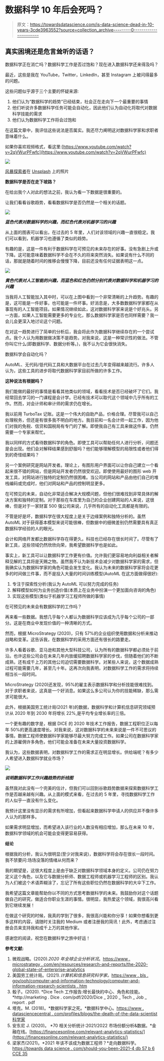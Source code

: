 # 数据科学 10 年后会死吗？

> 原文：<https://towardsdatascience.com/is-data-science-dead-in-10-years-3cde3963552?source=collection_archive---------0----------------------->

## 真实困境还是危言耸听的话语？

数据科学正在消亡吗？数据科学工作是否过饱和？现在进入数据科学还来得及吗？

最近，这些是我在 YouTube，Twitter，LinkedIn，甚至 Instagram 上被问得最多的问题。

这些问题似乎源于三个主要的怀疑来源:

1.  他们认为“数据科学的趋势”已经结束，社会正在走向下一个最重要的事情
2.  他们听说许多数据科学任务可能会自动化，因此他们认为自动化将取代对数据科学技能的需求
3.  他们认为数据科学工作将会过饱和

在这篇文章中，我评估这些说法是否属实。我还尽力阐明这对数据科学家和求职者意味着什么。

如果你喜欢视频格式，看这里:[https://www.youtube.com/watch?v=2qVWurPFwfc](https://www.youtube.com/watch?v=2qVWurPFwfc)

![](img/9e721716b8bf1b6d85cc3fa2d032cc4e.png)

[风暴探索者](https://unsplash.com/@sseeker?utm_source=unsplash&utm_medium=referral&utm_content=creditCopyText)在 [Unsplash](https://unsplash.com/s/photos/death?utm_source=unsplash&utm_medium=referral&utm_content=creditCopyText) 上的照片

**数据科学是否在走下坡路？**

在给出我个人对此的想法之前，我认为看一下数据是很重要的。

让我们看看谷歌趋势，看看数据科学是否仍然是一个相关的话题。

![](img/d3567868039d8de1ce7c9766fa4d9fbb.png)

***蓝色代表对数据科学的兴趣，而红色代表对机器学习的兴趣***

从上面的图表可以看出，在过去的 5 年里，人们对该领域的兴趣一直很稳定。我们可以看到，机器学习也遵循了类似的趋势。

有趣的是，这是一件有利于数据科学在可预见的未来存在的好事。没有急剧上升或下降。这可能意味着数据科学不会在不久的将来突然消失。如果说有什么不同的话，那就是随着时间的推移会慢慢下降，目前还没有任何证据表明这一点。

![](img/1466c325adbd82d718060ddceb8ec5c9.png)

***黄色代表对人工智能的兴趣，而蓝色和红色仍然分别代表对数据科学和机器学习的兴趣***

当我将人工智能加入其中时，可以在上图中看到一个非常清晰的上升趋势。有趣的是，这可能是一件好事，也可能是一件坏事。好消息是，大多数数据科学家都在从事现有的人工智能项目。如果情况继续如此，这对数据科学家来说是个好兆头。另一方面，如果人工智能需要更多的专业化，那么数据科学家是否也同样需要？我一会儿会更深入地讨论这个问题。

在对这一趋势进行了简单的分析后，我会将此作为数据科学继续存在的一个尝试点。我个人认为用数据做决策不是趋势。对我来说，这是一种常识性的做法。不管你叫它什么(即数据科学、数据分析等。)，我不认为它会很快消失。

数据科学会自动化吗？

AutoML、无代码/低代码工具和大数据平台在过去几年变得越来越流行。许多人认为，这些工具的进步将取代数据科学家目前所做的许多工作。

**这种说法有根据吗？**

我们能做的最好的事情是看看其他类似的领域，看看技术是否已经破坏了它们。我经常回去学习的一门课程是会计学。已经有技术可以取代这个领域中几乎所有的工作。然而，对会计师和审计师的需求仍在增长。

我以前用 TurboTax 记账。这是一个伟大的自助产品，价格合理。尽管我可以自己处理税务，但还是有很多我不明白的地方。我目前和一名会计师一起工作，因为他们对我的免税、信贷和国税局有专门的了解。即使我自己有工具来做这件事，仍然需要一个专家来帮忙。

我以同样的方式看待数据科学的角色。即使工具可以帮助任何人进行分析，问题还是会出现。他们会对解释结果感到舒服吗？他们能够理解模型的局限性或者他们得到的奇怪结果吗？

另一个案例研究是网站开发者。理论上，有图形用户界面可以让你自己建立一个看起来很不错的网站，但是网站开发者仍然很受欢迎。即使使用最好的图形 web 开发工具，对网站进行独特的定制仍然很困难。当公司的网站和产品由他们自己的堆栈编码或完成时，他们对网站和产品的控制明显更多。

在可预见的未来，自动化非常适合解决大规模问题，但他们很难找到非常具体的解决方案和独特的定制。对于那些在车库里为自己的企业创建网站的人来说，这很棒，但是对于一家财富 500 强公司来说，几乎所有的自动化工具都是有限的。

不管是好是坏，数据科学在很大程度上是关于边缘案例和独特分析的。虽然 AutoML 对于获得基本模型来说可能很棒，但数据中的细微差别仍然需要具有真正数据科学经验的人的眼光。

会计和网络开发都比数据科学存在得更久。科技也已经存在很长时间了。尽管有了新工具，这些领域仍然欣欣向荣，我希望数据科学也是如此。

事实上，新工具可以让数据科学工作更有价值。允许我们更容易地向利益相关者解释见解的工具将是天赐之物。虽然我不认为新技术会减少对数据科学家的需求，但我确实认为数据科学家的角色可能会发生变化。我认为未来的数据科学家将会花更多的时间做三件事，而不是投入大量的时间训练模型(AutoML 在这方面做得很好):

1.  专注于探索性分析(我认为 AutoML 可以努力完成的任务)
2.  解释模型如何为业务创造价值(本质上在业务中扮演一个更加面向咨询的角色)
3.  实现这些模型(类似于机器学习工程师所做的事情)

在可预见的未来会有数据科学的工作吗？

再来看一些数据。我想几乎每个人都认为数据科学应该成为几乎每个公司的一部分。这是在商业中发现价值的一种清晰的方式。

然而，根据 MicroStrategy (2020)，只有 57%的企业组织使用数据和分析来推动战略和变革。这告诉我，在数据科学的采用方面还有很长的路要走。

许多人看着谷歌、亚马逊和其他大型科技公司，认为所有的数据科学都必须处于前沿。也许这些公司会在未来几年内放缓招聘数据科学家的步伐，但随着他们的不断成熟，还有成千上万的其他公司迫切需要数据科学。对某些人来说，这个数据成熟过程可能需要几年，甚至几十年。这再次向我表明，对数据科学工作的需求将持续相当长一段时间。

MicroStrategy (2020)还发现，95%的雇主表示数据科学和分析技能很难找到。对于求职者来说，这真是一个好消息。如果这么多公司认为你的技能稀缺，那么需求可能很大。

此外，根据美国劳工统计局(2021 年)的数据，数据科学和计算机信息研究领域预计从 2020 年到 2030 年将增长 22%,是平均专业增长率的三倍。

一个更有趣的数字是，根据 DICE 的 2020 年技术工作报告，数据工程职位正以每年 50%的更高速度增长。对我来说，这对数据科学的未来来说是一件不可思议的事情。数据工程师使数据科学家能够尽最大努力完成工作。如果公司在数据科学家的上游雇佣许多角色，他们可能会准备在未来大量投资数据科学。

我认为，这些数据表明，对数据科学工作的需求正在明显增长。供给端呢？有多少人希望进入数据科学就业市场？

![](img/bb63a86fcd0bb6b76a134423a5703a1f.png)

***说明数据科学工作兴趣趋势的折线图***

虽然我对此没有一个完美的估计，但我们可以回到谷歌趋势数据来探索数据科学工作是否越来越有兴趣。从上面的模式来看，在过去的 5 年里，寻找数据科学工作的人似乎一直没有什么变化。

我预计这里没有显示的需求有所增加，但看起来数据科学申请人的供应并不像许多人认为的那样多。

如果需求明显增加，而希望进入该行业的人数没有相应增加，那么在未来 10 年，数据科学领域的机会可能会变得更容易获得。

**结论**

根据我的分析，我认为很明显(至少对我来说)，数据科学将会存在很长一段时间。我不禁要问:场场没落的情绪从何而来？

我的期望是，这很大程度上是由于缺乏对数据科学领域本身的定义。公司仍在努力定义这个角色，以及它与数据分析师、数据工程师或机器学习工程师的区别。我认为人们被这个术语弄糊涂了，忘记了所有这些职位仍然在数据科学的大伞下工作。

我希望这篇文章能帮助你以不同的方式思考数据科学的未来。我鼓励你对这个话题做自己的研究，做适合你职业生涯的事情。很明显，我热爱这个领域，我很高兴看到它继续发展！

在做这个研究的时候，我真的学到了很多，我很高兴能和你分享！如果你想看到更多这样的内容，请随时关注我的 Medium 或者注册我的简讯！此外，考虑通过注册会员来支持我和成千上万的其他作家。

感谢您的阅读，祝您在数据科学之旅中好运！

**参考文献:**

1.  微观战略。(2020).*2020 年全球企业分析状况*。[https://www . microstrategy . com/en/resources/research-and-reports/the-2020-global-state-of-enterprise-analytics](https://www.microstrategy.com/en/resources/research-and-reports/the-2020-global-state-of-enterprise-analytics)
2.  美国劳工统计局。(2021).*计算机和信息研究科学家。*[https://www . bls . gov/ooh/computer-and-information-technology/computer-and-information-research-scientists . htm](https://www.bls.gov/ooh/computer-and-information-technology/computer-and-information-research-scientists.htm)
3.  骰子。(2020). *Dice Tech 工作报告:增长最快的中心、角色和技能。*http://marketing . Dice . com/pdf/2020/Dice _ 2020 _ Tech _ Job _ report . pdf
4.  塔克。M. (2018)。*数据科学家之死。*数据科学中心。[https://www . datasciencecentral . com/profiles/blogs/the-death-of-the-data-scientist 科学家](https://www.datasciencecentral.com/profiles/blogs/the-death-of-the-data-scientist)
5.  安东尼 J. (2020)。 *70 相关分析统计:2021/2022 市场份额分析&数据。*金融在线。[https://financesonline.com/relevant-analytics-statistics/](https://financesonline.com/relevant-analytics-statistics/)
6.  梁家杰(2021)。*2021 年该不该成为数据工程师？*走向数据科学。[https://towards data science . com/should-you-been-2021-4 db 57 b 6 CCE 35](/should-you-become-a-data-engineer-in-2021-4db57b6cce35)
